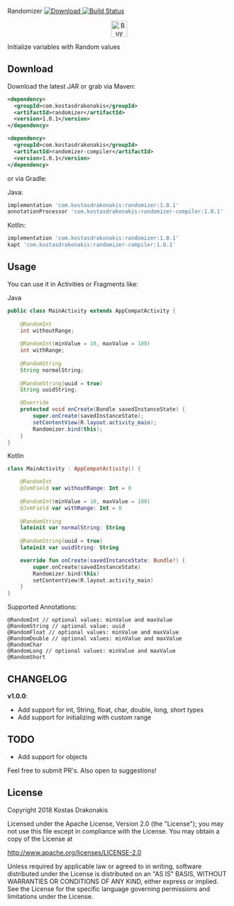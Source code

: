 Randomizer [ ![Download](https://api.bintray.com/packages/kdrakonakis/maven/randomizer/images/download.svg) ](https://bintray.com/kdrakonakis/maven/randomizer/_latestVersion) [![Build Status](https://travis-ci.org/kostasdrakonakis/randomizer.svg?branch=master)](https://travis-ci.org/kostasdrakonakis/randomizer)

<p align="center"><a href='https://ko-fi.com/Z8Z4XWSM' target='_blank'><img height='36' style='border:0px;height:36px;' src='https://az743702.vo.msecnd.net/cdn/kofi4.png?v=2' border='0' alt='Buy Me a Coffee at ko-fi.com' /></a></p>

Initialize variables with Random values

Download
--------

Download the latest JAR or grab via Maven:
```xml
<dependency>
  <groupId>com.kostasdrakonakis</groupId>
  <artifactId>randomizer</artifactId>
  <version>1.0.1</version>
</dependency>
```
```xml
<dependency>
  <groupId>com.kostasdrakonakis</groupId>
  <artifactId>randomizer-compiler</artifactId>
  <version>1.0.1</version>
</dependency>
```

or via Gradle: 

Java:
```groovy
implementation 'com.kostasdrakonakis:randomizer:1.0.1'
annotationProcessor 'com.kostasdrakonakis:randomizer-compiler:1.0.1'
```

Kotlin:
```groovy
implementation 'com.kostasdrakonakis:randomizer:1.0.1'
kapt 'com.kostasdrakonakis:randomizer-compiler:1.0.1'
```
Usage
-----

You can use it in Activities or Fragments like:

Java

```java
public class MainActivity extends AppCompatActivity {
    
    @RandomInt
    int withoutRange;
    
    @RandomInt(minValue = 10, maxValue = 100)
    int withRange;
    
    @RandomString
    String normalString;
    
    @RandomString(uuid = true)
    String uuidString;

    @Override
    protected void onCreate(Bundle savedInstanceState) {
        super.onCreate(savedInstanceState);
        setContentView(R.layout.activity_main);
        Randomizer.bind(this);
    }
}
```

Kotlin

```kotlin
class MainActivity : AppCompatActivity() {

    @RandomInt
    @JvmField var withoutRange: Int = 0
    
    @RandomInt(minValue = 10, maxValue = 100)
    @JvmField var withRange: Int = 0
    
    @RandomString
    lateinit var normalString: String
    
    @RandomString(uuid = true)
    lateinit var uuidString: String

    override fun onCreate(savedInstanceState: Bundle?) {
        super.onCreate(savedInstanceState)
        Randomizer.bind(this)
        setContentView(R.layout.activity_main)
    }
}
```

Supported Annotations:
```text
@RandomInt // optional values: minValue and maxValue
@RandomString // optional value: uuid
@RandomFloat // optional values: minValue and maxValue
@RandomDouble // optional values: minValue and maxValue
@RandomChar 
@RandomLong // optional values: minValue and maxValue
@RandomShort
```

CHANGELOG
----
**v1.0.0**:
* Add support for int, String, float, char, double, long, short types
* Add support for initializing with custom range

TODO
----
+ Add support for objects

Feel free to submit PR's. Also open to suggestions!

License
-------

 Copyright 2018 Kostas Drakonakis

 Licensed under the Apache License, Version 2.0 (the "License");
 you may not use this file except in compliance with the License.
 You may obtain a copy of the License at

 http://www.apache.org/licenses/LICENSE-2.0

 Unless required by applicable law or agreed to in writing, software
 distributed under the License is distributed on an "AS IS" BASIS,
 WITHOUT WARRANTIES OR CONDITIONS OF ANY KIND, either express or implied.
 See the License for the specific language governing permissions and
 limitations under the License.
